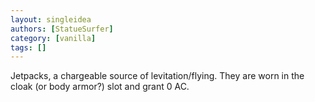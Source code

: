 ```yaml
---
layout: singleidea
authors: [StatueSurfer]
category: [vanilla]
tags: []
---
```

Jetpacks, a chargeable source of levitation/flying. They are worn in the cloak (or body armor?) slot and grant 0 AC.
